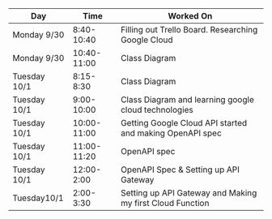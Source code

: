

| Day          | Time        | Worked On                                                 |
| ------------ | ----------- | --------------------------------------------------------- |
| Monday 9/30  | 8:40-10:40  | Filling out Trello Board. Researching Google Cloud        |
| Monday 9/30  | 10:40-11:00 | Class Diagram                                             |
| Tuesday 10/1 | 8:15-8:30   | Class Diagram                                             |
| Tuesday 10/1 | 9:00-10:00  | Class Diagram and learning google cloud technologies      |
| Tuesday 10/1 | 10:00-11:00 | Getting Google Cloud API started and making OpenAPI spec  |
| Tuesday 10/1 | 11:00-11:20 | OpenAPI spec                                              |
| Tuesday 10/1 | 12:00-2:00  | OpenAPI Spec & Setting up API Gateway                     |
| Tuesday10/1  | 2:00-3:30   | Setting up API Gateway and Making my first Cloud Function |
